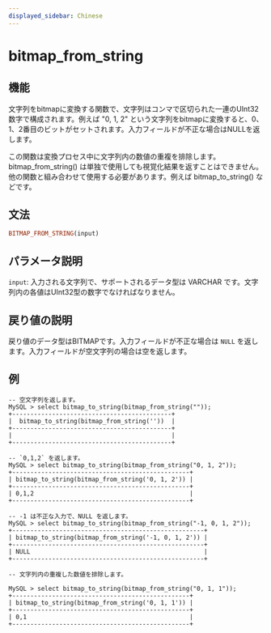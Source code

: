 ```yaml
---
displayed_sidebar: Chinese
---
```


# bitmap_from_string

## 機能

文字列をbitmapに変換する関数で、文字列はコンマで区切られた一連のUInt32数字で構成されます。例えば "0, 1, 2" という文字列をbitmapに変換すると、0、1、2番目のビットがセットされます。入力フィールドが不正な場合はNULLを返します。

この関数は変換プロセス中に文字列内の数値の重複を排除します。bitmap_from_string() は単独で使用しても視覚化結果を返すことはできません。他の関数と組み合わせて使用する必要があります。例えば bitmap_to_string() などです。

## 文法

```Haskell
BITMAP_FROM_STRING(input)
```

## パラメータ説明

`input`: 入力される文字列で、サポートされるデータ型は VARCHAR です。文字列内の各値はUInt32型の数字でなければなりません。

## 戻り値の説明

戻り値のデータ型はBITMAPです。入力フィールドが不正な場合は `NULL` を返します。入力フィールドが空文字列の場合は空を返します。

## 例

```Plain Text
-- 空文字列を返します。
MySQL > select bitmap_to_string(bitmap_from_string(""));
+--------------------------------------------+
|  bitmap_to_string(bitmap_from_string(''))  |
+--------------------------------------------+
|                                            |
+--------------------------------------------+

-- `0,1,2` を返します。
MySQL > select bitmap_to_string(bitmap_from_string("0, 1, 2"));
+-------------------------------------------------+
| bitmap_to_string(bitmap_from_string('0, 1, 2')) |
+-------------------------------------------------+
| 0,1,2                                           |
+-------------------------------------------------+

-- -1 は不正な入力で、NULL を返します。
MySQL > select bitmap_to_string(bitmap_from_string("-1, 0, 1, 2"));
+-----------------------------------------------------+
| bitmap_to_string(bitmap_from_string('-1, 0, 1, 2')) |
+-----------------------------------------------------+
| NULL                                                |
+-----------------------------------------------------+

-- 文字列内の重複した数値を排除します。

MySQL > select bitmap_to_string(bitmap_from_string("0, 1, 1"));
+-------------------------------------------------+
| bitmap_to_string(bitmap_from_string('0, 1, 1')) |
+-------------------------------------------------+
| 0,1                                             |
+-------------------------------------------------+
```
